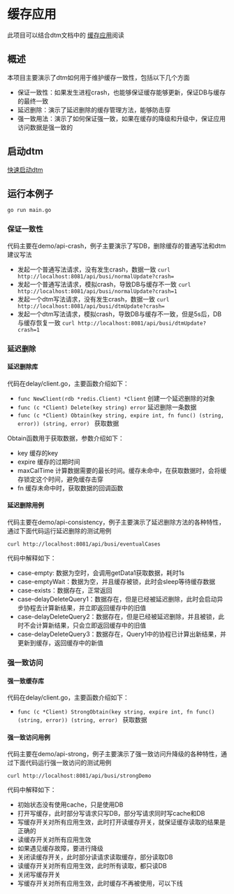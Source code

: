 # 缓存应用
此项目可以结合dtm文档中的 [缓存应用](https://dtm.pub/app/cache.html)阅读

## 概述
本项目主要演示了dtm如何用于维护缓存一致性，包括以下几个方面
- 保证一致性：如果发生进程crash，也能够保证缓存能够更新，保证DB与缓存的最终一致
- 延迟删除：演示了延迟删除的缓存管理方法，能够防击穿
- 强一致用法：演示了如何保证强一致，如果在缓存的降级和升级中，保证应用访问数据是强一致的

## 启动dtm
[快速启动dtm](https://dtm.pub/guide/install.html)

## 运行本例子
`go run main.go`

### 保证一致性
代码主要在demo/api-crash，例子主要演示了写DB，删除缓存的普通写法和dtm建议写法
- 发起一个普通写法请求，没有发生crash，数据一致 `curl http://localhost:8081/api/busi/normalUpdate?crash=`
- 发起一个普通写法请求，模拟crash，导致DB与缓存不一致 `curl http://localhost:8081/api/busi/normalUpdate?crash=1`
- 发起一个dtm写法请求，没有发生crash，数据一致 `curl http://localhost:8081/api/busi/dtmUpdate?crash=`
- 发起一个dtm写法请求，模拟crash，导致DB与缓存不一致，但是5s后，DB与缓存恢复一致 `curl http://localhost:8081/api/busi/dtmUpdate?crash=1`

### 延迟删除

#### 延迟删除库
代码在delay/client.go，主要函数介绍如下：
- `func NewClient(rdb *redis.Client) *Client` 创建一个延迟删除的对象
- `func (c *Client) Delete(key string) error` 延迟删除一条数据
- `func (c *Client) Obtain(key string, expire int, fn func() (string, error)) (string, error) ` 获取数据

Obtain函数用于获取数据，参数介绍如下：
- key 缓存的key
- expire 缓存的过期时间
- maxCalTime 计算数据需要的最长时间。缓存未命中，在获取数据时，会将缓存锁定这个时间，避免缓存击穿
- fn 缓存未命中时，获取数据的回调函数

#### 延迟删除用例
代码主要在demo/api-consistency，例子主要演示了延迟删除方法的各种特性，通过下面代码运行延迟删除的测试用例

`curl http://localhost:8081/api/busi/eventualCases`

代码中解释如下：
- case-empty: 数据为空时，会调用getData1获取数据，耗时1s
- case-emptyWait：数据为空，并且缓存被锁，此时会sleep等待缓存数据
- case-exists：数据存在，正常返回
- case-delayDeleteQuery1：数据存在，但是已经被延迟删除，此时会启动异步协程去计算新结果，并立即返回缓存中的旧值
- case-delayDeleteQuery2：数据存在，但是已经被延迟删除，并且被锁，此时不会计算新结果，只会立即返回缓存中的旧值
- case-delayDeleteQuery3：数据存在，Query1中的协程已计算出新结果，并更新到缓存，返回缓存中的新值

### 强一致访问

#### 强一致缓存库
代码在delay/client.go，主要函数介绍如下：
- `func (c *Client) StrongObtain(key string, expire int, fn func() (string, error)) (string, error) ` 获取数据

#### 强一致访问用例
代码主要在demo/api-strong，例子主要演示了强一致访问升降级的各种特性，通过下面代码运行强一致访问的测试用例

`curl http://localhost:8081/api/busi/strongDemo`

代码中解释如下：
- 初始状态没有使用cache，只是使用DB
- 打开写缓存，此时部分写请求只写DB，部分写请求同时写cache和DB
- 写缓存开关对所有应用生效，此时打开读缓存开关，就保证缓存读取的结果是正确的
- 读缓存开关对所有应用生效
- 如果遇见缓存故障，要进行降级
- 关闭读缓存开关，此时部分读请求读取缓存，部分读取DB
- 读缓存开关对所有应用生效，此时所有读取，都只读DB
- 关闭写缓存开关
- 写缓存开关对所有应用生效，此时缓存不再被使用，可以下线

